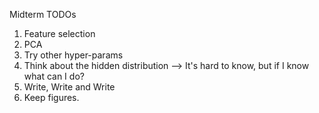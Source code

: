 Midterm TODOs

1. Feature selection
2. PCA
3. Try other hyper-params
4. Think about the hidden distribution
   --> It's hard to know, but if I know what can I do?
5. Write, Write and Write
6. Keep figures.

